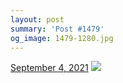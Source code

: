 ```yaml
---
layout: post
summary: 'Post #1479'
og_image: 1479-1280.jpg
---
```


<p>
  <time>
    <a href="/1479">September 4, 2021</a>
  </time>
  <a href="/1479">
    <img src="{{ site.assets_url }}/1479-640.jpg" srcset="{{ site.assets_url }}/1479-320.jpg 320w, {{ site.assets_url }}/1479-640.jpg 640w, {{ site.assets_url }}/1479-960.jpg 960w, {{ site.assets_url }}/1479-1280.jpg 1280w" sizes="(min-width: 700px) 50vw, calc(100vw - 2rem)" />
  </a>
</p>

